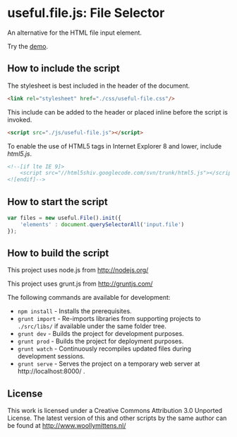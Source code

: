 # useful.file.js: File Selector

An alternative for the HTML file input element.

Try the <a href="http://www.woollymittens.nl/useful/default.php?url=useful-file">demo</a>.

## How to include the script

The stylesheet is best included in the header of the document.

```html
<link rel="stylesheet" href="./css/useful-file.css"/>
```

This include can be added to the header or placed inline before the script is invoked.

```html
<script src="./js/useful-file.js"></script>
```

To enable the use of HTML5 tags in Internet Explorer 8 and lower, include *html5.js*.

```html
<!--[if lte IE 9]>
	<script src="//html5shiv.googlecode.com/svn/trunk/html5.js"></script>
<![endif]-->
```

## How to start the script

```javascript
var files = new useful.File().init({
	'elements' : document.querySelectorAll('input.file')
});
```

## How to build the script

This project uses node.js from http://nodejs.org/

This project uses grunt.js from http://gruntjs.com/

The following commands are available for development:
+ `npm install` - Installs the prerequisites.
+ `grunt import` - Re-imports libraries from supporting projects to `./src/libs/` if available under the same folder tree.
+ `grunt dev` - Builds the project for development purposes.
+ `grunt prod` - Builds the project for deployment purposes.
+ `grunt watch` - Continuously recompiles updated files during development sessions.
+ `grunt serve` - Serves the project on a temporary web server at http://localhost:8000/ .

## License

This work is licensed under a Creative Commons Attribution 3.0 Unported License. The latest version of this and other scripts by the same author can be found at http://www.woollymittens.nl/
